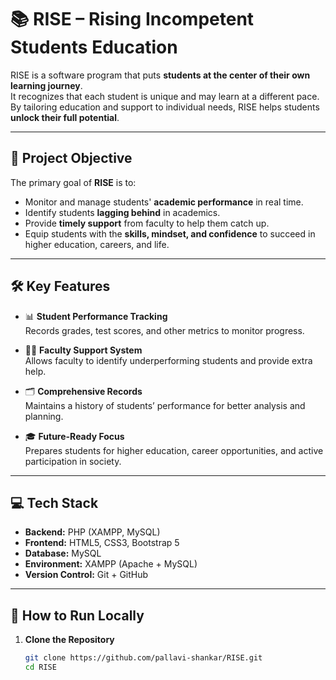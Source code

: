 # 📚 RISE – Rising Incompetent Students Education

RISE is a software program that puts **students at the center of their own learning journey**.  
It recognizes that each student is unique and may learn at a different pace.  
By tailoring education and support to individual needs, RISE helps students **unlock their full potential**.

---

## 🎯 **Project Objective**

The primary goal of **RISE** is to:
- Monitor and manage students' **academic performance** in real time.
- Identify students **lagging behind** in academics.
- Provide **timely support** from faculty to help them catch up.
- Equip students with the **skills, mindset, and confidence** to succeed in higher education, careers, and life.

---

## 🛠️ **Key Features**

- 📊 **Student Performance Tracking**  
  Records grades, test scores, and other metrics to monitor progress.

- 👩‍🏫 **Faculty Support System**  
  Allows faculty to identify underperforming students and provide extra help.

- 🗂️ **Comprehensive Records**  
  Maintains a history of students’ performance for better analysis and planning.

- 🎓 **Future-Ready Focus**  
  Prepares students for higher education, career opportunities, and active participation in society.

---

## 💻 **Tech Stack**

- **Backend:** PHP (XAMPP, MySQL)
- **Frontend:** HTML5, CSS3, Bootstrap 5
- **Database:** MySQL
- **Environment:** XAMPP (Apache + MySQL)
- **Version Control:** Git + GitHub

---

## 🚀 **How to Run Locally**

1. **Clone the Repository**
   ```bash
   git clone https://github.com/pallavi-shankar/RISE.git
   cd RISE
